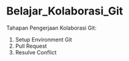 # Belajar_Kolaborasi_Git

Tahapan Pengerjaan Kolaborasi Git:
1. Setup Environment Git
2. Pull Request
3. Resulve Conflict
